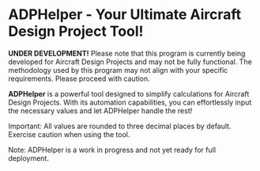 # ADPHelper - Your Ultimate Aircraft Design Project Tool!

**UNDER DEVELOPMENT!**
Please note that this program is currently being developed for Aircraft Design Projects and may not be fully functional. The methodology used by this program may not align with your specific requirements. Please proceed with caution.

**ADPHelper** is a powerful tool designed to simplify calculations for Aircraft Design Projects. With its automation capabilities, you can effortlessly input the necessary values and let ADPHelper handle the rest!

Important: All values are rounded to three decimal places by default. Exercise caution when using the tool.

Note: ADPHelper is a work in progress and not yet ready for full deployment.
